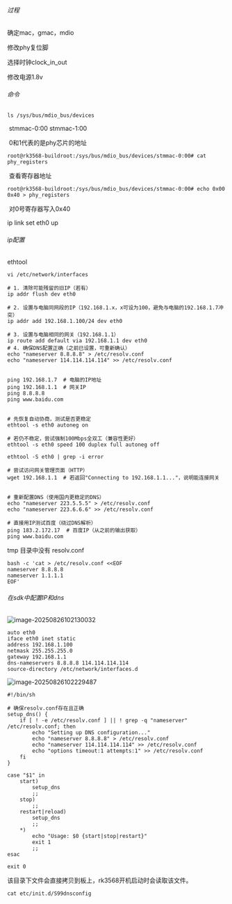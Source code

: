 ###### 过程

确定mac，gmac，mdio

修改phy复位脚

选择时钟clock_in_out

修改电源1.8v



###### 命令

`ls /sys/bus/mdio_bus/devices`

​	stmmac-0:00  stmmac-1:00

​	0和1代表的是phy芯片的地址



`root@rk3568-buildroot:/sys/bus/mdio_bus/devices/stmmac-0:00# cat phy_registers`

​	查看寄存器地址



`root@rk3568-buildroot:/sys/bus/mdio_bus/devices/stmmac-0:00# echo 0x00 0x40 > phy_registers`

​	对0号寄存器写入0x40

ip link set eth0 up



###### ip配置

ethtool

```
vi /etc/network/interfaces
```

```
# 1. 清除可能残留的旧IP（若有）
ip addr flush dev eth0

# 2. 设置与电脑同网段的IP（192.168.1.x，x可设为100，避免与电脑的192.168.1.7冲突）
ip addr add 192.168.1.100/24 dev eth0

# 3. 设置与电脑相同的网关（192.168.1.1）
ip route add default via 192.168.1.1 dev eth0
# 4. 确保DNS配置正确（之前已设置，可重新确认）
echo "nameserver 8.8.8.8" > /etc/resolv.conf
echo "nameserver 114.114.114.114" >> /etc/resolv.conf


ping 192.168.1.7  # 电脑的IP地址
ping 192.168.1.1  # 网关IP
ping 8.8.8.8
ping www.baidu.com


# 先恢复自动协商，测试是否更稳定
ethtool -s eth0 autoneg on

# 若仍不稳定，尝试强制100Mbps全双工（兼容性更好）
ethtool -s eth0 speed 100 duplex full autoneg off

ethtool -S eth0 | grep -i error

# 尝试访问网关管理页面（HTTP）
wget 192.168.1.1  # 若返回"Connecting to 192.168.1.1..."，说明能连接网关


# 重新配置DNS（使用国内更稳定的DNS）
echo "nameserver 223.5.5.5" > /etc/resolv.conf
echo "nameserver 223.6.6.6" >> /etc/resolv.conf

# 直接用IP测试百度（绕过DNS解析）
ping 183.2.172.17  # 百度IP（从之前的输出获取）
ping www.baidu.com
```



tmp 目录中没有 resolv.conf

```
bash -c 'cat > /etc/resolv.conf <<EOF
nameserver 8.8.8.8
nameserver 1.1.1.1
EOF'
```





###### 在sdk中配置IP和dns

![image-20250826102130032](C:\Users\Administrator\AppData\Roaming\Typora\typora-user-images\image-20250826102130032.png)

```
auto eth0
iface eth0 inet static
address 192.168.1.100
netmask 255.255.255.0
gateway 192.168.1.1
dns-nameservers 8.8.8.8 114.114.114.114
source-directory /etc/network/interfaces.d
```



![image-20250826102229487](C:\Users\Administrator\AppData\Roaming\Typora\typora-user-images\image-20250826102229487.png)

```
#!/bin/sh

# 确保resolv.conf存在且正确
setup_dns() {
    if [ ! -e /etc/resolv.conf ] || ! grep -q "nameserver" /etc/resolv.conf; then
        echo "Setting up DNS configuration..."
        echo "nameserver 8.8.8.8" > /etc/resolv.conf
        echo "nameserver 114.114.114.114" >> /etc/resolv.conf
        echo "options timeout:1 attempts:1" >> /etc/resolv.conf
    fi
}

case "$1" in
    start)
        setup_dns
        ;;
    stop)
        ;;
    restart|reload)
        setup_dns
        ;;
    *)
        echo "Usage: $0 {start|stop|restart}"
        exit 1
        ;;
esac

exit 0

```

该目录下文件会直接拷贝到板上，rk3568开机启动时会读取该文件。

```
cat etc/init.d/S99dnsconfig
```

